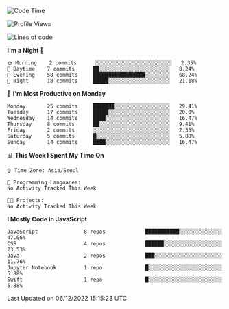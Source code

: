 <!--START_SECTION:waka-->
![Code Time](http://img.shields.io/badge/Code%20Time-894%20hrs%2027%20mins-blue)

![Profile Views](http://img.shields.io/badge/Profile%20Views-0-blue)

![Lines of code](https://img.shields.io/badge/From%20Hello%20World%20I%27ve%20Written-54%20Thousand%20lines%20of%20code-blue)

**I'm a Night 🦉** 

```text
🌞 Morning    2 commits      ░░░░░░░░░░░░░░░░░░░░░░░░░   2.35% 
🌆 Daytime    7 commits      ██░░░░░░░░░░░░░░░░░░░░░░░   8.24% 
🌃 Evening    58 commits     █████████████████░░░░░░░░   68.24% 
🌙 Night      18 commits     █████░░░░░░░░░░░░░░░░░░░░   21.18%

```
📅 **I'm Most Productive on Monday** 

```text
Monday       25 commits     ███████░░░░░░░░░░░░░░░░░░   29.41% 
Tuesday      17 commits     █████░░░░░░░░░░░░░░░░░░░░   20.0% 
Wednesday    14 commits     ████░░░░░░░░░░░░░░░░░░░░░   16.47% 
Thursday     8 commits      ██░░░░░░░░░░░░░░░░░░░░░░░   9.41% 
Friday       2 commits      ░░░░░░░░░░░░░░░░░░░░░░░░░   2.35% 
Saturday     5 commits      █░░░░░░░░░░░░░░░░░░░░░░░░   5.88% 
Sunday       14 commits     ████░░░░░░░░░░░░░░░░░░░░░   16.47%

```


📊 **This Week I Spent My Time On** 

```text
⌚︎ Time Zone: Asia/Seoul

💬 Programming Languages: 
No Activity Tracked This Week

🐱‍💻 Projects: 
No Activity Tracked This Week

```

**I Mostly Code in JavaScript** 

```text
JavaScript               8 repos             ███████████░░░░░░░░░░░░░░   47.06% 
CSS                      4 repos             ██████░░░░░░░░░░░░░░░░░░░   23.53% 
Java                     2 repos             ███░░░░░░░░░░░░░░░░░░░░░░   11.76% 
Jupyter Notebook         1 repo              █░░░░░░░░░░░░░░░░░░░░░░░░   5.88% 
Swift                    1 repo              █░░░░░░░░░░░░░░░░░░░░░░░░   5.88%

```



 Last Updated on 06/12/2022 15:15:23 UTC
<!--END_SECTION:waka-->
